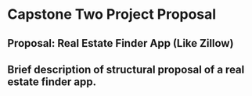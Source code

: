 # Capstone Two Project Proposal

## Proposal: Real Estate Finder App (Like Zillow)

## Brief description of structural proposal of a real estate finder app.